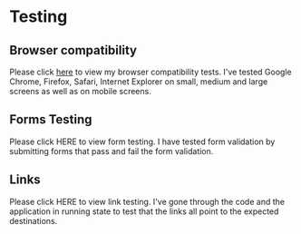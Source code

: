 # Testing

## Browser compatibility

Please click [here](../tests/browserCompatTests) to view my browser compatibility tests. I've tested Google Chrome, Firefox, Safari, Internet Explorer on small, medium and large screens as well as on mobile screens.

## Forms Testing

Please click HERE to view form testing. I have tested form validation by submitting forms that pass and fail the form validation. 

## Links

Please click HERE to view link testing. I've gone through the code and the application in running state to test that the links all point to the expected destinations.